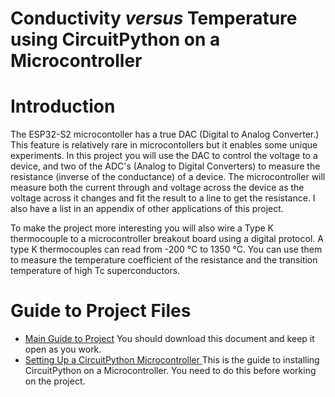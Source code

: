 # Conductivity *versus* Temperature using CircuitPython on a Microcontroller
# Introduction

The ESP32-S2 microcontoller has a true DAC (Digital to Analog
Converter.) This feature is relatively rare in microcontollers but it
enables some unique experiments. In this project you will use the DAC to
control the voltage to a device, and two of the ADC's (Analog to
Digital Converters) to measure the resistance (inverse of the conductance) of a device. 
The microcontroller will measure both the current through and voltage
across the device as the voltage across it changes and fit the result to
a line to get the resistance. I also have a list in an appendix of other 
applications of this project.

To make the project more interesting you will also wire a Type K
thermocouple to a microcontroller breakout board using a digital
protocol. A type K thermocouples can read from -200 °C to 1350 °C. You can
use them to measure the temperature coefficient of the resistance and
the transition temperature of high Tc superconductors.

# Guide to Project Files
- [Main Guide to Project](https://github.com/profhuster/mBFY22-Conductance/blob/19ab132cf7104593252cab7fcc826aaca93124e6/Conductivity-CircuitPython_22d.pdf) You should download 
this document and keep it open as you work.
- [Setting Up a CircuitPython Microcontroller ]([https://duq.edu](https://github.com/profhuster/mBFY22-Conductance/blob/bd73491f5e60a5675a0e9d870f6eabee54c16e31/Setting_Up_CircuitPython_22a.pdf)) This is the guide to installing 
CircuitPython on a Microcontroller. You need to do this before working on the project.
